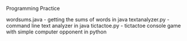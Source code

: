 Programming Practice

wordsums.java - getting the sums of words in java
textanalyzer.py - command line text analyzer in java
tictactoe.py - tictactoe console game with simple computer opponent in python

